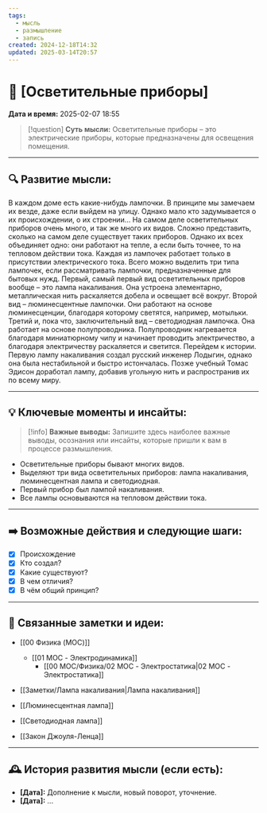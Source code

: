 ```yaml
---
tags:
  - мысль
  - размышление
  - запись
created: 2024-12-18T14:32
updated: 2025-03-14T20:57
---
```


# 💭  [Осветительные приборы]

**Дата и время:** 2025-02-07 18:55

> [!question] **Суть мысли:**
> Осветительные приборы – это электрические приборы, которые предназначены для освещения помещения.

---

## 🔍 Развитие мысли:

В каждом доме есть какие-нибудь лампочки. В принципе мы замечаем их везде, даже если выйдем на улицу.
Однако мало кто задумывается о их происхождении, о их строении…
На самом деле осветительных приборов очень много, и так же много их видов. Сложно представить, сколько на самом деле существует таких приборов. Однако их всех объединяет одно: они работают на тепле, а если быть точнее, то на тепловом действии тока. Каждая из лампочек работает только в присутствии электрического тока. 
Всего можно выделить три типа лампочек, если рассматривать лампочки, предназначенные для бытовых нужд. 
Первый, самый первый вид осветительных приборов вообще – это лампа накаливания. Она устроена элементарно, металлическая нить раскаляется добела и освещает всё вокруг.
Второй вид – люминесцентные лампочки. Они работают на основе люминесценции, благодаря которому светятся, например, мотыльки.
Третий и, пока что, заключительный вид – светодиодная лампочка. Она работает на основе полупроводника. Полупроводник нагревается благодаря миниатюрному чипу и начинает проводить электричество, а благодаря электричеству раскаляется и светится.
Перейдем к истории. Первую лампу накаливания создал русский инженер Лодыгин, однако она была нестабильной и быстро истончалась. Позже учебный Томас Эдисон доработал лампу, добавив угольную нить и распространив их по всему миру.

---

## 💡 Ключевые моменты и инсайты:

> [!info] **Важные выводы:**
> Запишите здесь наиболее важные выводы, осознания или инсайты, которые пришли к вам в процессе размышления.

- Осветительные приборы бывают многих видов.
- Выделяют три вида осветительных приборов: лампа накаливания, люминесцентная лампа и светодиодная. 
- Первый прибор был лампой накаливания.
- Все лампы основываются на тепловом действии тока.

---

## ➡️ Возможные действия и следующие шаги:

- [x] Происхождение 
- [x] Кто создал?
- [x] Какие существуют?
- [x] В чем отличия?
- [x] В чём общий принцип?

---

## 🔄 Связанные заметки и идеи:

- [[00 Физика (MOC)]]
	- [[01 MOC - Электродинамика]]
		- [[00 MOC/Физика/02 MOC - Электростатика|02 MOC - Электростатика]]

- [[Заметки/Лампа накаливания|Лампа накаливания]]
- [[Люминесцентная лампа]]
- [[Светодиодная лампа]]
- [[Закон Джоуля-Ленца]]

---

## 🕰️ История развития мысли (если есть):

* **[Дата]:**  Дополнение к мысли, новый поворот, уточнение.
* **[Дата]:**  ...